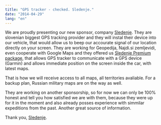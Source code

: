 ```yaml
---
title: "GPS tracker - checked. Sledenje."
date: "2014-04-29"
lang: "en"
---
```


We are proudly presenting our new sponsor, company [Sledenje](http://www.sledenje.com "Sledenje.com"). They are slovenian biggest GPS tracking provider and they will instal their device into our vehicle, that would allow us to beep our accourate signal of our location directly on your screen. They are working for Geopedija, Najdi.si zemljevidi, even cooperate with Google Maps and they offered us [Sledenje Premium package](http://www.sledenje.com/storitve_paketi_premium.php "Sledenje - paket Premium"), that allows GPS tracker to communicate with a GPS device (Garmin) and allows immediate position on the screen inside the car, with latest maps.

That is how we will receive access to all maps, all territories avaliable. For a backup plan, Russian military maps are on the way as well.

They are working on another sponsorship, so for now we can only be 100% honest and tell you how satisfied we are with them, because they were up for it in the moment and also already posses experience with simmilar expeditions from the past. Another great source of information.

Thank you, [Sledenje](http://www.sledenje.com "Sledenje.com").
